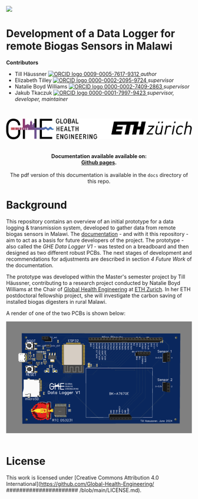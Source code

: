 <!-- badges: start -->

[![](https://img.shields.io/badge/License-CC_BY_4.0-lightgrey.svg)](https://creativecommons.org/licenses/by/4.0/)

<!-- badges: end -->

<h1>Development of a Data Logger for remote Biogas Sensors in Malawi</h1>

<b>Contributors</b>  
- Till Häussner <a href="https://orcid.org/0009-0005-7617-9312">
<img alt="ORCID logo" src="https://info.orcid.org/wp-content/uploads/2019/11/orcid_16x16.png" width="16" height="16" /> 0009-0005-7617-9312
</a> *author*  
- Elizabeth Tilley <a href="https://orcid.org/0000-0002-2095-9724">
<img alt="ORCID logo" src="https://info.orcid.org/wp-content/uploads/2019/11/orcid_16x16.png" width="16" height="16" /> 0000-0002-2095-9724
</a> *supervisor*  
- Natalie Boyd Williams <a href="https://orcid.org/0000-0002-7409-2863">
<img alt="ORCID logo" src="https://info.orcid.org/wp-content/uploads/2019/11/orcid_16x16.png" width="16" height="16" /> 0000-0002-7409-2863
</a> *supervisor*  
- Jakub Tkaczuk <a href="https://orcid.org/0000-0001-7997-9423">
<img alt="ORCID logo" src="https://info.orcid.org/wp-content/uploads/2019/11/orcid_16x16.png" width="16" height="16" /> 0000-0001-7997-9423
</a> *supervisor, developer, maintainer*


<br>
<p align="middle"> 
<img src="docs/images/ETH_GHE_logo.svg" width=600>
<br><br>
<br>
<b>Documentation available available on:<br \>
<a href="https://global-health-engineering.github.io/pre-cleaning-system-design-for-HDPE-bottles/">Github pages</a>.
</b>
<br><br>
The pdf version of this documentation is available in the <code>docs</code> directory of this repo.
</p>

# Background

This repository contains an overview of an initial prototype for a data logging & transmission system, developed to gather data from remote biogas sensors in Malawi. The <a href="https://global-health-engineering.github.io/pre-cleaning-system-design-for-HDPE-bottles/">documentation</a> - and with it this repository - aim to act as a basis for future developers of the project. The prototype - also called the *GHE Data Logger V1* - was tested on a breadboard and then designed as two different robust PCBs. The next stages of development and recommendations for adjustments are described in section *4 Future Work* of the documentation. 

The prototype was developed within the Master's semester project by Till Häussner, contributing to a research project conducted by Natalie Boyd Williams at the Chair of [Global Health Engineering](https://ghe.ethz.ch/) at [ETH Zurich](https://ethz.ch/en.html). In her ETH postdoctoral fellowship project, she will investigate the carbon saving of installed biogas digesters in rural Malawi.

A render of one of the two PCBs is shown below:
<br>
<p align="middle"> 
<img src="docs/images/GHE_datalogger_V1_3Dview4.png" width=800>
<br><br>

# License

This work is licensed under [Creative Commons Attribution 4.0
International](https://github.com/Global-Health-Engineering/ ###################### /blob/main/LICENSE.md).
